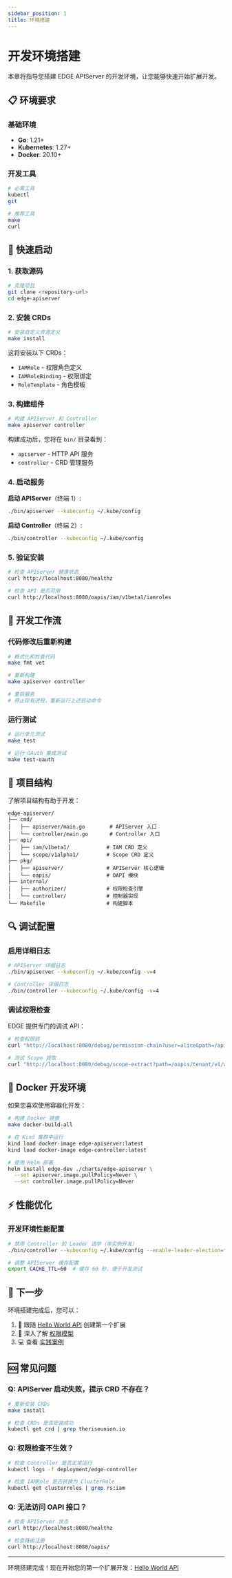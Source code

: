```yaml
---
sidebar_position: 1
title: 环境搭建
---
```


# 开发环境搭建

本章将指导您搭建 EDGE APIServer 的开发环境，让您能够快速开始扩展开发。

## 📋 环境要求

### 基础环境

- **Go**: 1.21+
- **Kubernetes**: 1.27+
- **Docker**: 20.10+

### 开发工具

```bash
# 必需工具
kubectl
git

# 推荐工具
make
curl
```

## 🚀 快速启动

### 1. 获取源码

```bash
# 克隆项目
git clone <repository-url>
cd edge-apiserver
```

### 2. 安装 CRDs

```bash
# 安装自定义资源定义
make install
```

这将安装以下 CRDs：
- `IAMRole` - 权限角色定义
- `IAMRoleBinding` - 权限绑定
- `RoleTemplate` - 角色模板

### 3. 构建组件

```bash
# 构建 APIServer 和 Controller
make apiserver controller
```

构建成功后，您将在 `bin/` 目录看到：
- `apiserver` - HTTP API 服务
- `controller` - CRD 管理服务

### 4. 启动服务

**启动 APIServer**（终端 1）:
```bash
./bin/apiserver --kubeconfig ~/.kube/config
```

**启动 Controller**（终端 2）:
```bash
./bin/controller --kubeconfig ~/.kube/config
```

### 5. 验证安装

```bash
# 检查 APIServer 健康状态
curl http://localhost:8080/healthz

# 检查 API 是否可用
curl http://localhost:8080/oapis/iam/v1beta1/iamroles
```

## 🔧 开发工作流

### 代码修改后重新构建

```bash
# 格式化和检查代码
make fmt vet

# 重新构建
make apiserver controller

# 重启服务
# 停止现有进程，重新运行上述启动命令
```

### 运行测试

```bash
# 运行单元测试
make test

# 运行 OAuth 集成测试
make test-oauth
```

## 📁 项目结构

了解项目结构有助于开发：

```
edge-apiserver/
├── cmd/
│   ├── apiserver/main.go        # APIServer 入口
│   └── controller/main.go       # Controller 入口
├── api/
│   ├── iam/v1beta1/            # IAM CRD 定义
│   └── scope/v1alpha1/         # Scope CRD 定义
├── pkg/
│   ├── apiserver/              # APIServer 核心逻辑
│   └── oapis/                  # OAPI 模块
├── internal/
│   ├── authorizer/             # 权限检查引擎
│   └── controller/             # 控制器实现
└── Makefile                    # 构建脚本
```

## 🔍 调试配置

### 启用详细日志

```bash
# APIServer 详细日志
./bin/apiserver --kubeconfig ~/.kube/config -v=4

# Controller 详细日志
./bin/controller --kubeconfig ~/.kube/config -v=4
```

### 调试权限检查

EDGE 提供专门的调试 API：

```bash
# 检查权限链
curl "http://localhost:8080/debug/permission-chain?user=alice&path=/api/v1/pods"

# 测试 Scope 提取
curl "http://localhost:8080/debug/scope-extract?path=/oapis/tenant/v1/workspaces/team-a"
```

## 🐳 Docker 开发环境

如果您喜欢使用容器化开发：

```bash
# 构建 Docker 镜像
make docker-build-all

# 在 Kind 集群中运行
kind load docker-image edge-apiserver:latest
kind load docker-image edge-controller:latest

# 使用 Helm 部署
helm install edge-dev ./charts/edge-apiserver \
  --set apiserver.image.pullPolicy=Never \
  --set controller.image.pullPolicy=Never
```

## ⚡ 性能优化

### 开发环境性能配置

```bash
# 禁用 Controller 的 Leader 选举（单实例开发）
./bin/controller --kubeconfig ~/.kube/config --enable-leader-election=false

# 调整 APIServer 缓存配置
export CACHE_TTL=60  # 缓存 60 秒，便于开发测试
```

## 🔗 下一步

环境搭建完成后，您可以：

1. 🎯 跟随 [Hello World API](./hello-world.md) 创建第一个扩展
2. 📖 深入了解 [权限模型](../overview/permission-model.md)
3. 💻 查看 [实践案例](../examples/user-management.md)

## 🆘 常见问题

### Q: APIServer 启动失败，提示 CRD 不存在？

```bash
# 重新安装 CRDs
make install

# 检查 CRDs 是否安装成功
kubectl get crd | grep theriseunion.io
```

### Q: 权限检查不生效？

```bash
# 检查 Controller 是否正常运行
kubectl logs -f deployment/edge-controller

# 检查 IAMRole 是否转换为 ClusterRole
kubectl get clusterroles | grep rs:iam
```

### Q: 无法访问 OAPI 接口？

```bash
# 检查 APIServer 状态
curl http://localhost:8080/healthz

# 检查路由注册
curl http://localhost:8080/oapis/
```

---

环境搭建完成！现在开始您的第一个扩展开发：[Hello World API](./hello-world.md)